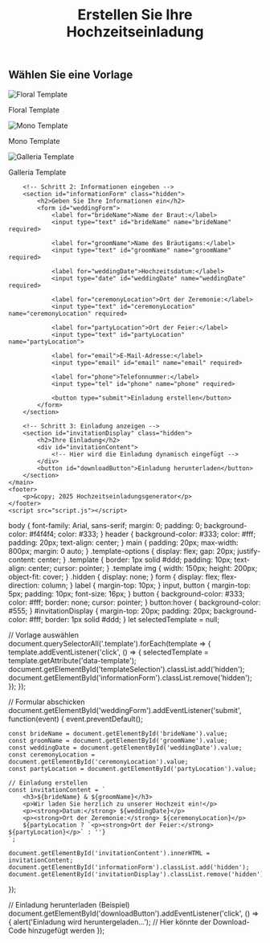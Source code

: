 <!DOCTYPE html>
<html lang="de">
<head>
    <meta charset="UTF-8">
    <meta name="viewport" content="width=device-width, initial-scale=1.0">
    <title>Hochzeitseinladung erstellen</title>
    <link rel="stylesheet" href="styles.css">
</head>
<body>
    <header>
        <h1>Erstellen Sie Ihre Hochzeitseinladung</h1>
    </header>
    <main>
        <!-- Schritt 1: Vorlage auswählen -->
        <section id="templateSelection">
            <h2>Wählen Sie eine Vorlage</h2>
            <div class="template-options">
                <div class="template" data-template="floral">
                    <img src="floral-template.jpg" alt="Floral Template">
                    <p>Floral Template</p>
                </div>
                <div class="template" data-template="mono">
                    <img src="mono-template.jpg" alt="Mono Template">
                    <p>Mono Template</p>
                </div>
                <div class="template" data-template="galleria">
                    <img src="galleria-template.jpg" alt="Galleria Template">
                    <p>Galleria Template</p>
                </div>
            </div>
        </section>

        <!-- Schritt 2: Informationen eingeben -->
        <section id="informationForm" class="hidden">
            <h2>Geben Sie Ihre Informationen ein</h2>
            <form id="weddingForm">
                <label for="brideName">Name der Braut:</label>
                <input type="text" id="brideName" name="brideName" required>

                <label for="groomName">Name des Bräutigams:</label>
                <input type="text" id="groomName" name="groomName" required>

                <label for="weddingDate">Hochzeitsdatum:</label>
                <input type="date" id="weddingDate" name="weddingDate" required>

                <label for="ceremonyLocation">Ort der Zeremonie:</label>
                <input type="text" id="ceremonyLocation" name="ceremonyLocation" required>

                <label for="partyLocation">Ort der Feier:</label>
                <input type="text" id="partyLocation" name="partyLocation">

                <label for="email">E-Mail-Adresse:</label>
                <input type="email" id="email" name="email" required>

                <label for="phone">Telefonnummer:</label>
                <input type="tel" id="phone" name="phone" required>

                <button type="submit">Einladung erstellen</button>
            </form>
        </section>

        <!-- Schritt 3: Einladung anzeigen -->
        <section id="invitationDisplay" class="hidden">
            <h2>Ihre Einladung</h2>
            <div id="invitationContent">
                <!-- Hier wird die Einladung dynamisch eingefügt -->
            </div>
            <button id="downloadButton">Einladung herunterladen</button>
        </section>
    </main>
    <footer>
        <p>&copy; 2025 Hochzeitseinladungsgenerator</p>
    </footer>
    <script src="script.js"></script>
</body>
</html>
body {
    font-family: Arial, sans-serif;
    margin: 0;
    padding: 0;
    background-color: #f4f4f4;
    color: #333;
}
header {
    background-color: #333;
    color: #fff;
    padding: 20px;
    text-align: center;
}
main {
    padding: 20px;
    max-width: 800px;
    margin: 0 auto;
}
.template-options {
    display: flex;
    gap: 20px;
    justify-content: center;
}
.template {
    border: 1px solid #ddd;
    padding: 10px;
    text-align: center;
    cursor: pointer;
}
.template img {
    width: 150px;
    height: 200px;
    object-fit: cover;
}
.hidden {
    display: none;
}
form {
    display: flex;
    flex-direction: column;
}
label {
    margin-top: 10px;
}
input, button {
    margin-top: 5px;
    padding: 10px;
    font-size: 16px;
}
button {
    background-color: #333;
    color: #fff;
    border: none;
    cursor: pointer;
}
button:hover {
    background-color: #555;
}
#invitationDisplay {
    margin-top: 20px;
    padding: 20px;
    background-color: #fff;
    border: 1px solid #ddd;
}
let selectedTemplate = null;

// Vorlage auswählen
document.querySelectorAll('.template').forEach(template => {
    template.addEventListener('click', () => {
        selectedTemplate = template.getAttribute('data-template');
        document.getElementById('templateSelection').classList.add('hidden');
        document.getElementById('informationForm').classList.remove('hidden');
    });
});

// Formular abschicken
document.getElementById('weddingForm').addEventListener('submit', function(event) {
    event.preventDefault();

    const brideName = document.getElementById('brideName').value;
    const groomName = document.getElementById('groomName').value;
    const weddingDate = document.getElementById('weddingDate').value;
    const ceremonyLocation = document.getElementById('ceremonyLocation').value;
    const partyLocation = document.getElementById('partyLocation').value;

    // Einladung erstellen
    const invitationContent = `
        <h3>${brideName} & ${groomName}</h3>
        <p>Wir laden Sie herzlich zu unserer Hochzeit ein!</p>
        <p><strong>Datum:</strong> ${weddingDate}</p>
        <p><strong>Ort der Zeremonie:</strong> ${ceremonyLocation}</p>
        ${partyLocation ? `<p><strong>Ort der Feier:</strong> ${partyLocation}</p>` : ''}
    `;

    document.getElementById('invitationContent').innerHTML = invitationContent;
    document.getElementById('informationForm').classList.add('hidden');
    document.getElementById('invitationDisplay').classList.remove('hidden');
});

// Einladung herunterladen (Beispiel)
document.getElementById('downloadButton').addEventListener('click', () => {
    alert('Einladung wird heruntergeladen...');
    // Hier könnte der Download-Code hinzugefügt werden
});
